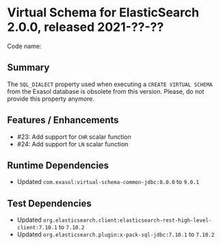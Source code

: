 # Virtual Schema for ElasticSearch 2.0.0, released 2021-??-??

Code name:

## Summary

The `SQL_DIALECT` property used when executing a `CREATE VIRTUAL SCHEMA` from the Exasol database is obsolete from this version. Please, do not provide this property anymore.

## Features / Enhancements

* #23: Add support for `CHR` scalar function
* #24: Add support for `LN` scalar function

## Runtime Dependencies

* Updated `com.exasol:virtual-schema-common-jdbc:8.0.0` to `9.0.1`

## Test Dependencies

* Updated `org.elasticsearch.client:elasticsearch-rest-high-level-client:7.10.1` to `7.10.2`
* Updated `org.elasticsearch.plugin:x-pack-sql-jdbc:7.10.1` to `7.10.2`